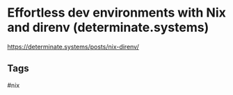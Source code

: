 # Effortless dev environments with Nix and direnv (determinate.systems)

<https://determinate.systems/posts/nix-direnv/>

## Tags

#nix
